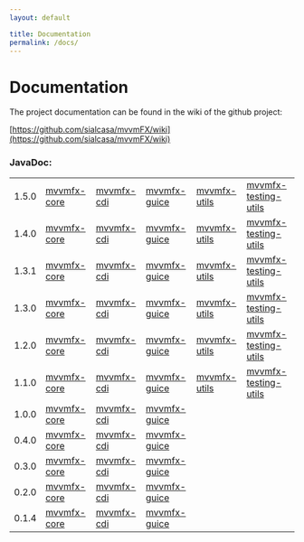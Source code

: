 ```yaml
---
layout: default

title: Documentation
permalink: /docs/
---
```


# Documentation

The project documentation can be found in the wiki of the github project:

[https://github.com/sialcasa/mvvmFX/wiki](https://github.com/sialcasa/mvvmFX/wiki)


### JavaDoc:



| | | | | | |
|---|---|---|---|---|---|
| 1.5.0 | [mvvmfx-core]({{site.baseurl}}/javadoc/1.5.0/mvvmfx/) | [mvvmfx-cdi]({{site.baseurl}}/javadoc/1.5.0/mvvmfx-cdi/) | [mvvmfx-guice]({{site.baseurl}}/javadoc/1.5.0/mvvmfx-guice/)| [mvvmfx-utils]({{site.baseurl}}/javadoc/1.5.0/mvvmfx-utils/) | [mvvmfx-testing-utils]({{site.baseurl}}/javadoc/1.5.0/mvvmfx-testing-utils/)
| 1.4.0 | [mvvmfx-core]({{site.baseurl}}/javadoc/1.4.0/mvvmfx/) | [mvvmfx-cdi]({{site.baseurl}}/javadoc/1.4.0/mvvmfx-cdi/) | [mvvmfx-guice]({{site.baseurl}}/javadoc/1.4.0/mvvmfx-guice/)| [mvvmfx-utils]({{site.baseurl}}/javadoc/1.4.0/mvvmfx-utils/) | [mvvmfx-testing-utils]({{site.baseurl}}/javadoc/1.4.0/mvvmfx-testing-utils/)
| 1.3.1 | [mvvmfx-core]({{site.baseurl}}/javadoc/1.3.1/mvvmfx/) | [mvvmfx-cdi]({{site.baseurl}}/javadoc/1.3.1/mvvmfx-cdi/) | [mvvmfx-guice]({{site.baseurl}}/javadoc/1.3.1/mvvmfx-guice/)| [mvvmfx-utils]({{site.baseurl}}/javadoc/1.3.1/mvvmfx-utils/) | [mvvmfx-testing-utils]({{site.baseurl}}/javadoc/1.3.1/mvvmfx-testing-utils/)
| 1.3.0 | [mvvmfx-core]({{site.baseurl}}/javadoc/1.3.0/mvvmfx/) | [mvvmfx-cdi]({{site.baseurl}}/javadoc/1.3.0/mvvmfx-cdi/) | [mvvmfx-guice]({{site.baseurl}}/javadoc/1.3.0/mvvmfx-guice/)| [mvvmfx-utils]({{site.baseurl}}/javadoc/1.3.0/mvvmfx-utils/) | [mvvmfx-testing-utils]({{site.baseurl}}/javadoc/1.3.0/mvvmfx-testing-utils/)
| 1.2.0 | [mvvmfx-core]({{site.baseurl}}/javadoc/1.2.0/mvvmfx/) | [mvvmfx-cdi]({{site.baseurl}}/javadoc/1.2.0/mvvmfx-cdi/) | [mvvmfx-guice]({{site.baseurl}}/javadoc/1.2.0/mvvmfx-guice/)| [mvvmfx-utils]({{site.baseurl}}/javadoc/1.2.0/mvvmfx-utils/) | [mvvmfx-testing-utils]({{site.baseurl}}/javadoc/1.2.0/mvvmfx-testing-utils/)
| 1.1.0 | [mvvmfx-core]({{site.baseurl}}/javadoc/1.1.0/mvvmfx/) | [mvvmfx-cdi]({{site.baseurl}}/javadoc/1.1.0/mvvmfx-cdi/) | [mvvmfx-guice]({{site.baseurl}}/javadoc/1.1.0/mvvmfx-guice/)| [mvvmfx-utils]({{site.baseurl}}/javadoc/1.1.0/mvvmfx-utils/) | [mvvmfx-testing-utils]({{site.baseurl}}/javadoc/1.1.0/mvvmfx-testing-utils/)
| 1.0.0 | [mvvmfx-core]({{site.baseurl}}/javadoc/1.0.0/mvvmfx/) | [mvvmfx-cdi]({{site.baseurl}}/javadoc/1.0.0/mvvmfx-cdi/) | [mvvmfx-guice]({{site.baseurl}}/javadoc/1.0.0/mvvmfx-guice/)|
| 0.4.0 | [mvvmfx-core]({{site.baseurl}}/javadoc/0.4.0/mvvmfx/) | [mvvmfx-cdi]({{site.baseurl}}/javadoc/0.4.0/mvvmfx-cdi/) | [mvvmfx-guice]({{site.baseurl}}/javadoc/0.4.0/mvvmfx-guice/)|
| 0.3.0 | [mvvmfx-core]({{site.baseurl}}/javadoc/0.3.0/mvvmfx/) | [mvvmfx-cdi]({{site.baseurl}}/javadoc/0.3.0/mvvmfx-cdi/) | [mvvmfx-guice]({{site.baseurl}}/javadoc/0.3.0/mvvmfx-guice/)|
| 0.2.0 | [mvvmfx-core]({{site.baseurl}}/javadoc/0.2.0/mvvmfx/) | [mvvmfx-cdi]({{site.baseurl}}/javadoc/0.2.0/mvvmfx-cdi/) | [mvvmfx-guice]({{site.baseurl}}/javadoc/0.2.0/mvvmfx-guice/)|
| 0.1.4 | [mvvmfx-core]({{site.baseurl}}/javadoc/0.1.4/mvvmfx/) | [mvvmfx-cdi]({{site.baseurl}}/javadoc/0.1.4/mvvmfx-cdi/) | [mvvmfx-guice]({{site.baseurl}}/javadoc/0.1.4/mvvmfx-guice/)|
